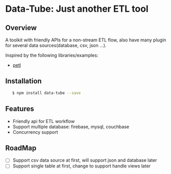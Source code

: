 # Data-Tube: Just another ETL tool

## Overview
  A toolkit with friendly APIs for a non-stream ETL flow, also have many plugin for several data sources(database, csv, json ...).
  
  Inspired by the following libraries/examples:
   - [petl](https://github.com/alimanfoo/petl)

## Installation
```bash
   $ npm install data-tube --save
```
## Features
 - Friendly api for ETL workflow
 - Support multiple database: firebase, mysql, couchbase
 - Concurrency support
 
## RoadMap
 - [ ] Support csv data source at first, will support json and database later
 - [ ] Support single table at first, change to support handle views later
